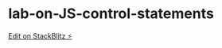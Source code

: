 # lab-on-JS-control-statements

[Edit on StackBlitz ⚡️](https://stackblitz.com/edit/web-platform-hcnftv)